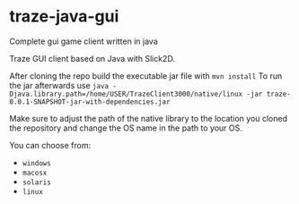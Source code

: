 # traze-java-gui
Complete gui game client written in java

Traze GUI client based on Java with Slick2D.

After cloning the repo build the executable jar file with
```mvn install```
To run the jar afterwards use ```java -Djava.library.path=/home/USER/TrazeClient3000/native/linux -jar traze-0.0.1-SNAPSHOT-jar-with-dependencies.jar```

Make sure to adjust the path of the native library to the location you cloned the repository and change the OS name in the path to your OS.

You can choose from:
- ```windows```
- ```macosx```
- ```solaris```
- ```linux```
